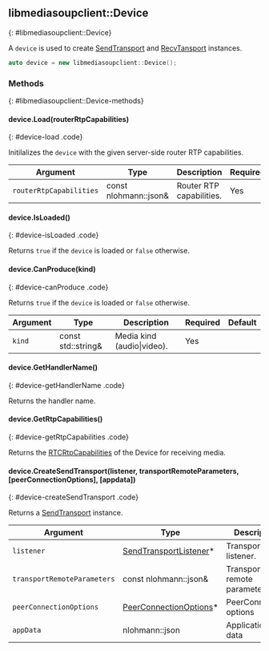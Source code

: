 ## libmediasoupclient::Device
{: #libmediasoupclient::Device}

A `device` is used to create [SendTransport](#libmediasoupclient::SendTransport) and [RecvTansport](#libmediasoupclient::RecvTransport) instances.

```c++
auto device = new libmediasoupclient::Device();
```


### Methods
{: #libmediasoupclient::Device-methods}

<section markdown="1">

#### device.Load(routerRtpCapabilities)
{: #device-load .code}

Initilalizes the `device` with the given server-side router RTP capabilities.

<div markdown="1" class="table-wrapper L3">

Argument                | Type            | Description              | Required | Default
----------              | -------         | -----------              | -------- | ----------
`routerRtpCapabilities` | const nlohmann::json&  | Router RTP capabilities. | Yes      |

</div>

#### device.IsLoaded()
{: #device-isLoaded .code}

Returns `true` if the `device` is loaded or `false` otherwise.

#### device.CanProduce(kind)
{: #device-canProduce .code}

Returns `true` if the `device` is loaded or `false` otherwise.

<div markdown="1" class="table-wrapper L3">

Argument   | Type        | Description               | Required | Default
---------- | -------     | -----------               | -------- | ----------
`kind`     | const std::string& | Media kind (audio\|video). | Yes      |

</div>

#### device.GetHandlerName()
{: #device-getHandlerName .code}

Returns the handler name.

#### device.GetRtpCapabilities()
{: #device-getRtpCapabilities .code}

Returns the [RTCRtpCapabilities](https://draft.ortc.org/#rtcrtpcapabilities*) of the Device for receiving media.

#### device.CreateSendTransport(listener, transportRemoteParameters, [peerConnectionOptions], [appdata])
{: #device-createSendTransport .code}

Returns a [SendTransport](#SendTransport) instance.

<div markdown="1" class="table-wrapper L3">

Argument                    | Type  | Description | Required | Default
--------------------------- | ----- | ------------| -------- | ----------
`listener`                  | [SendTransportListener](#SendTransportListener)\* | Transport listener. | Yes |
`transportRemoteParameters` | const nlohmann::json& | Transport remote parameters | Yes |
`peerConnectionOptions`     | [PeerConnectionOptions](#PeerConnectionOptions)\* | PeerConnection options | No |
`appData`                   | nlohmann::json | Application data | No |

</div>


</section>
